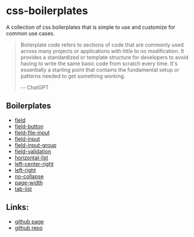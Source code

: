# css-boilerplates

A collection of css boilerplates that is simple to use and
customize for common use cases.

> Boilerplate code refers to sections of code that are commonly used across many projects or applications with little to no modification. It provides a standardized or template structure for developers to avoid having to write the same basic code from scratch every time. It's essentially a starting point that contains the fundamental setup or patterns needed to get something working.
>
>-- ChatGPT

## Boilerplates

- [field](./src/field)
- [field-button](./src/field-button)
- [field-file-input](./src/field-file-input)
- [field-input](./src/field-input)
- [field-input-group](./src/field-input-group)
- [field-validation](./src/field-validation)
- [horizontal-list](./src/horizontal-list)
- [left-center-right](./src/left-center-right)
- [left-right](./src/left-right)
- [no-collapse](./src/no-collapse)
- [page-width](./src/page-width)
- [tab-list](./src/tab-list)

## Links:

- [github page](https://jamesroberthugginsngo.github.io/css-boilerplates/)
- [github repo](https://github.com/JamesRobertHugginsNgo/css-boilerplates/tree/main)
